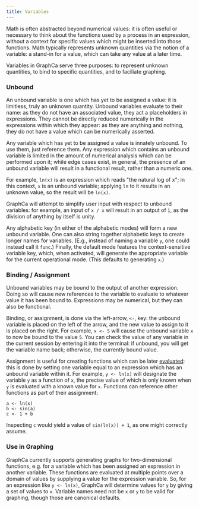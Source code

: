 ```yaml
---
title: Variables
---
```


Math is often abstracted beyond numerical values: it is often useful or necessary to think about the functions used by a process in an expression, without a context for specific values which might be inserted into those functions. Math typically represents unknown quantities via the notion of a variable: a stand-in for a value, which can take any value at a later time.

Variables in GraphCa serve three purposes: to represent unknown quantities, to bind to specific quantities, and to faciliate graphing.

### Unbound

An unbound variable is one which has yet to be assigned a value: it is limitless, truly an unknown quantity. Unbound variables evaluate to their name: as they do not have an associated value, they act a placeholders in expressions. They cannot be directly reduced numerically in the expressions within which they appear: as they are anything and nothing, they do not have a value which can be numerically asserted.

Any variable which has yet to be assigned a value is innately unbound. To use them, just reference them. Any expression which contains an unbound variable is limited in the amount of numerical analysis which can be performed upon it; while edge cases exist, in general, the presence of an unbound variable will result in a functional result, rather than a numeric one.

For example, `ln(x)` is an expression which reads "the natural log of x"; in this context, `x` is an unbound variable; applying `ln` to it results in an unknown value, so the result will be `ln(x)`.

GraphCa will attempt to simplify user input with respect to unbound variables: for example, an input of `x / x` will result in an output of `1`, as the division of anything by itself is unity.

Any alphabetic key (in either of the alphabetic modes) will form a new unbound variable. One can also string together alphabetic keys to create longer names for variables. (E.g., instead of naming a variable `y`, one could instead call it `func`.) Finally, the default mode features the context-sensitive variable key, which, when activated, will generate the appropriate variable for the current operational mode. (This defaults to generating `x`.)

### Binding / Assignment

Unbound variables may be bound to the output of another expression. Doing so will cause new references to the variable to evaluate to whatever value it has been bound to. Expressions may be numerical, but they can also be functional.

Binding, or assignment, is done via the left-arrow, `<-`, key: the unbound variable is placed on the left of the arrow, and the new value to assign to it is placed on the right. For example, `x <- 5` will cause the unbound variable `x` to now be bound to the value `5`. You can check the value of any variable in the current session by entering it into the terminal: if unbound, you will get the variable name back; otherwise, the currently bound value.

Assignment is useful for creating functions which can be later [evaluated](/graphca/functions/evaluation.html): this is done by setting one variable equal to an expression which has an unbound variable within it. For example, `y <- ln(x)` will designate the variable `y` as a function of `x`, the precise value of which is only known when `y` is evaluated with a known value for `x`. Functions can reference other functions as part of their assignment:

```
a <- ln(x)
b <- sin(a)
c <- 1 + b
```

Inspecting `c` would yield a value of `sin(ln(x)) + 1`, as one might correctly assume.

### Use in Graphing

GraphCa currently supports generating graphs for two-dimensional functions, e.g. for a variable which has been assigned an expression in another variable. These functions are evaluated at multiple points over a domain of values by supplying a value for the expression variable. So, for an expression like `y <- ln(x)`, GraphCa will determine values for `y` by giving a set of values to `x`. Variable names need not be `x` or `y` to be valid for graphing, though those are canonical defaults.

